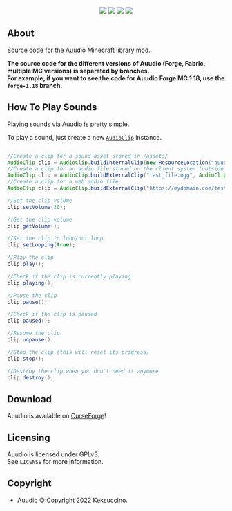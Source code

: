 <p style="text-align: center;">
<a href="https://discord.gg/UzmeWkD"><img src="https://discordapp.com/api/guilds/704163135787106365/widget.png?style=banner2" /></a> 
<a href="https://twitter.com/keksuccino"><img src="https://user-images.githubusercontent.com/35544624/132924153-df28357d-6816-48a2-96a8-594333d3b075.png" /></a> 
<a href="https://www.patreon.com/keksuccino"><img src="https://user-images.githubusercontent.com/35544624/132924155-25fe4269-5936-4cac-88cf-5d6069e0443a.png" /></a> 
<a href="https://paypal.me/TimSchroeter"><img src="https://user-images.githubusercontent.com/35544624/132924156-ec4300ea-7e10-40de-a271-8effb8fbf5cf.png" /></a>
</p>

## About

Source code for the Auudio Minecraft library mod.

**The source code for the different versions of Auudio (Forge, Fabric, multiple MC versions) is separated by branches.**<br>
**For example, if you want to see the code for Auudio Forge MC 1.18, use the `forge-1.18` branch.**

## How To Play Sounds

Playing sounds via Auudio is pretty simple.

To play a sound, just create a new [`AudioClip`](https://github.com/Keksuccino/Auudio/blob/forge-1.18/src/main/java/de/keksuccino/auudio/audio/AudioClip.java) instance.

```java

//Create a clip for a sound asset stored in /assets/
AudioClip clip = AudioClip.buildInternalClip(new ResourceLocation("auudio", "test_file.ogg"), SoundSource.MUSIC);
//Create a clip for an audio file stored on the client system (outside of the JAR)
AudioClip clip = AudioClip.buildExternalClip("test_file.ogg", AudioClip.SoundType.EXTERNAL_LOCAL, SoundSource.MUSIC);
//Create a clip for a web audio file
AudioClip clip = AudioClip.buildExternalClip("https://mydomain.com/test_file.ogg", AudioClip.SoundType.EXTERNAL_WEB, SoundSource.MUSIC);

//Set the clip volume
clip.setVolume(30);

//Get the clip volume
clip.getVolume();

//Set the clip to loop/not loop
clip.setLooping(true);

//Play the clip
clip.play();

//Check if the clip is currently playing
clip.playing();

//Pause the clip
clip.pause();

//Check if the clip is paused
clip.paused();

//Resume the clip
clip.unpause();

//Stop the clip (this will reset its progress)
clip.stop();

//Destroy the clip when you don't need it anymore
clip.destroy();

```

## Download

Auudio is available on [CurseForge](https://www.curseforge.com/minecraft/mc-mods/auudio-forge)!

## Licensing

Auudio is licensed under GPLv3.<br>
See `LICENSE` for more information.

## Copyright

- Auudio © Copyright 2022 Keksuccino.<br>
